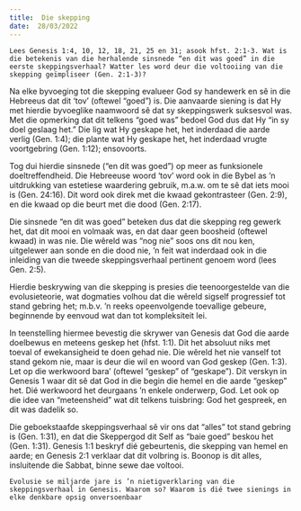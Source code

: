 ```yaml
---
title:  Die skepping
date:  28/03/2022
---
```


`Lees Genesis 1:4, 10, 12, 18, 21, 25 en 31; asook hfst. 2:1-3. Wat is die betekenis van die herhalende sinsnede “en dit was goed” in die eerste skeppingsverhaal? Watter les word deur die voltooiing van die skepping geïmpliseer (Gen. 2:1-3)?`

Na elke byvoeging tot die skepping evalueer God sy handewerk en sê in die Hebreeus dat dit ‘tov’ (oftewel “goed”) is. Die aanvaarde siening is dat Hy met hierdie byvoeglike naamwoord sê dat sy skeppingswerk suksesvol was. Met die opmerking dat dit telkens “goed was” bedoel God dus dat Hy “in sy doel geslaag het.” Die lig wat Hy geskape het, het inderdaad die aarde verlig (Gen. 1:4); die plante wat Hy geskape het, het inderdaad vrugte voortgebring (Gen. 1:12); ensovoorts.

Tog dui hierdie sinsnede (“en dit was goed”) op meer as funksionele doeltreffendheid. Die Hebreeuse woord ‘tov’ word ook in die Bybel as ’n uitdrukking van estetiese waardering gebruik, m.a.w. om te sê dat iets mooi is (Gen. 24:16). Dit word ook direk met die kwaad gekontrasteer (Gen. 2:9), en die kwaad op die beurt met die dood (Gen. 2:17).

Die sinsnede “en dit was goed” beteken dus dat die skepping reg gewerk het, dat dit mooi en volmaak was, en dat daar geen boosheid (oftewel kwaad) in was nie. Die wêreld was “nog nie” soos ons dit nou ken, uitgelewer aan sonde en die dood nie, ’n feit wat inderdaad ook in die inleiding van die tweede skeppingsverhaal pertinent genoem word (lees Gen. 2:5).

Hierdie beskrywing van die skepping is presies die teenoorgestelde van die evolusieteorie, wat dogmaties volhou dat die wêreld sigself progressief tot stand gebring het; m.b.v. ’n reeks opeenvolgende toevallige gebeure, beginnende by eenvoud wat dan tot kompleksiteit lei.

In teenstelling hiermee bevestig die skrywer van Genesis dat God die aarde doelbewus en meteens geskep het (hfst. 1:1). Dit het absoluut niks met toeval of ewekansigheid te doen gehad nie. Die wêreld het nie vanself tot stand gekom nie, maar is deur die wil en woord van God geskep (Gen. 1:3). Let op die werkwoord bara’ (oftewel “geskep” of “geskape”). Dit verskyn in Genesis 1 waar dit sê dat God in die begin die hemel en die aarde “geskep” het. Dié werkwoord het deurgaans ’n enkele onderwerp, God. Let ook op die idee van “meteensheid” wat dit telkens tuisbring: God het gespreek, en dit was dadelik so.

Die geboekstaafde skeppingsverhaal sê vir ons dat “alles” tot stand gebring is (Gen. 1:31), en dat die Skeppergod dit Self as “baie goed” beskou het (Gen. 1:31). Genesis 1:1 beskryf dié gebeurtenis, die skepping van hemel en aarde; en Genesis 2:1 verklaar dat dit volbring is. Boonop is dit alles, insluitende die Sabbat, binne sewe dae voltooi.

`Evolusie se miljarde jare is ’n nietigverklaring van die skeppingsverhaal in Genesis. Waarom so? Waarom is dié twee sienings in elke denkbare opsig onversoenbaar`